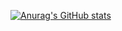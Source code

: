 [![Anurag's GitHub stats](https://github-readme-stats.vercel.app/api?username=supsupe)](https://github.com/anuraghazra/github-readme-stats)
